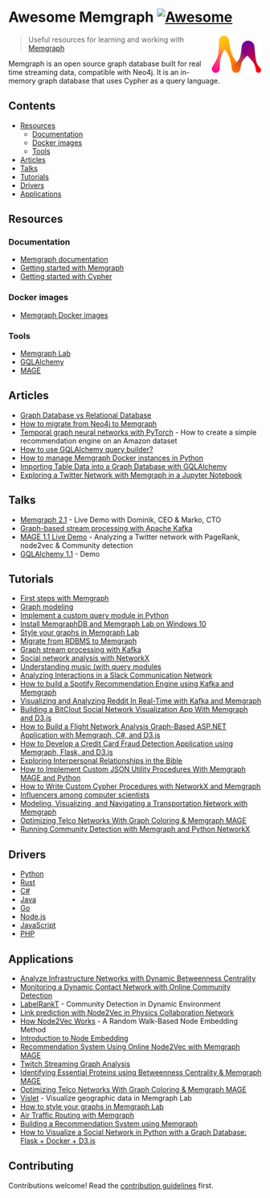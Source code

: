 # Awesome Memgraph [![Awesome](https://awesome.re/badge.svg)](https://awesome.re)

[<img src="memgraph-logo.png" align="right" width="100">](https://memgraph.com)

> Useful resources  for learning and working with [Memgraph](https://memgraph.com)

Memgraph is an open source graph database built for real time streaming data,
compatible with Neo4j. It is an in-memory graph database that uses Cypher as a
query language.


## Contents

- [Resources](#resources)
   - [Documentation](#documentation)
   - [Docker images](#docker-images)
   - [Tools](#tools)
- [Articles](#articles)
- [Talks](#talks)
- [Tutorials](#tutorials)
- [Drivers](#drivers)
- [Applications](#applications)

## Resources

### Documentation

- [Memgraph documentation](https://memgraph.com/docs)
- [Getting started with Memgraph](https://memgraph.com/docs/memgraph)
- [Getting started with Cypher](https://memgraph.com/docs/cypher-manual)

### Docker images

- [Memgraph Docker images](https://hub.docker.com/u/memgraph)

### Tools

- [Memgraph Lab](https://memgraph.com/lab)
- [GQLAlchemy](https://github.com/memgraph/gqlalchemy)
- [MAGE](https://github.com/memgraph/mage)

## Articles

- [Graph Database vs Relational Database](https://memgraph.com/blog/graph-database-vs-relational-database)
- [How to migrate from Neo4j to Memgraph](https://memgraph.com/blog/how-to-migrate-from-neo4j-to-memgraph)
- [Temporal graph neural networks with PyTorch](https://memgraph.com/blog/amazon-user-item-recommender-with-tgn-and-memgraph)  - How to create a simple recommendation engine on an Amazon dataset
- [How to use GQLAlchemy query builder?](https://memgraph.com/blog/gqlalchemy-query-builder)
- [How to manage Memgraph Docker instances in Python](https://memgraph.com/blog/running-memgraph-with-python)
- [Importing Table Data into a Graph Database with GQLAlchemy](https://memgraph.com/blog/jupyter-translate-data-to-graph-database)
- [Exploring a Twitter Network with Memgraph in a Jupyter Notebook](https://memgraph.com/blog/jupyter-notebook-twitter-network-analysis)

## Talks

- [Memgraph 2.1](https://www.youtube.com/watch?v=ayyRy5Ln-uY) - Live Demo with Dominik, CEO & Marko, CTO
- [Graph-based stream processing with Apache Kafka](https://www.youtube.com/watch?v=qOtOfaCF53k)
- [MAGE 1.1 Live Demo](https://www.youtube.com/watch?v=dn154j4sypo) - Analyzing a Twitter network with PageRank, node2vec & Community detection
- [GQLAlchemy 1.1](https://www.youtube.com/watch?v=r5YVD_1D8G8) - Demo

## Tutorials

- [First steps with Memgraph](https://memgraph.com/docs/memgraph/tutorials/first-steps-with-memgraph)
- [Graph modeling](https://memgraph.com/docs/memgraph/tutorials/graph-modeling)
- [Implement a custom query module in Python](https://memgraph.com/docs/memgraph/tutorials/implement-custom-query-module-in-python)
- [Install MemgraphDB and Memgraph Lab on Windows 10](https://memgraph.com/docs/memgraph/tutorials/install-memgraph-windows-10)
- [Style your graphs in Memgraph Lab](https://memgraph.com/docs/memgraph/tutorials/style-your-graphs-in-memgraph-lab)
- [Migrate from RDBMS to Memgraph](https://memgraph.com/docs/memgraph/tutorials/migrate-relational-database)
- [Graph stream processing with Kafka](https://memgraph.com/docs/memgraph/tutorials/graph-stream-processing-with-kafka)
- [Social network analysis with NetworkX](https://memgraph.com/docs/memgraph/tutorials/social-network-analysis)
- [Understanding music (with query modules](https://memgraph.com/docs/memgraph/tutorials/understanding-music-with-modules)
- [Analyzing Interactions in a Slack Communication Network](https://memgraph.com/blog/slack-influence-bot)
- [How to build a Spotify Recommendation Engine using Kafka and Memgraph](https://memgraph.com/blog/spotify-song-recommender)
- [Visualizing and Analyzing Reddit In Real-Time with Kafka and Memgraph](https://memgraph.com/blog/reddit-network-explorer)
- [Building a BitClout Social Network Visualization App With Memgraph and D3.js](https://memgraph.com/blog/visualize-the-bitclout-network-using-d3js)
- [How to Build a Flight Network Analysis Graph-Based ASP.NET Application with Memgraph, C#, and D3.js](https://memgraph.com/blog/how-to-build-a-flight-network-analysis-graph-asp-net-application-with-memgraph-c-sharp-and-d3-js)
- [How to Develop a Credit Card Fraud Detection Application using Memgraph, Flask, and D3.js](https://memgraph.com/blog/how-to-develop-a-credit-card-fraud-detection-application-using-memgraph-flask-and-d3js)
- [Exploring Interpersonal Relationships in the Bible](https://memgraph.com/blog/exploring-the-hebrew-bible-person-relationships)
- [How to Implement Custom JSON Utility Procedures With Memgraph MAGE and Python](https://memgraph.com/blog/how-to-implement-custom-json-utility-procedures-with-memgraph-mage-and-python)
- [How to Write Custom Cypher Procedures with NetworkX and Memgraph](https://memgraph.com/blog/how-to-write-custom-cypher-procedures-with-networkx-and-memgraph)
- [Influencers among computer scientists](https://memgraph.com/blog/influencers-among-computer-scientists)
- [Modeling, Visualizing, and Navigating a Transportation Network with Memgraph](https://memgraph.com/blog/modeling_visualizing_navigating_a_transportation_network_with_memgraph)
- [Optimizing Telco Networks With Graph Coloring & Memgraph MAGE](https://memgraph.com/blog/optimizing_telco_networks_with_graph_coloring_and_memgraph_mage)
- [Running Community Detection with Memgraph and Python NetworkX](https://memgraph.com/blog/community-detection-with-memgraph-and-python-networkx)

## Drivers

- [Python](https://memgraph.com/docs/memgraph/connect-to-memgraph/drivers/python)
- [Rust](https://memgraph.com/docs/memgraph/connect-to-memgraph/drivers/rust)
- [C#](https://memgraph.com/docs/memgraph/connect-to-memgraph/drivers/c-sharp)
- [Java](https://memgraph.com/docs/memgraph/connect-to-memgraph/drivers/java)
- [Go](https://memgraph.com/docs/memgraph/connect-to-memgraph/drivers/go)
- [Node.js](https://memgraph.com/docs/memgraph/connect-to-memgraph/drivers/nodejs)
- [JavaScript](https://memgraph.com/docs/memgraph/connect-to-memgraph/drivers/javascript)
- [PHP](https://memgraph.com/docs/memgraph/connect-to-memgraph/drivers/php)

## Applications 

- [Analyze Infrastructure Networks with Dynamic Betweenness Centrality](https://memgraph.com/blog/analyze-infrastructure-networks-with-dynamic-betweenness-centrality)
- [Monitoring a Dynamic Contact Network with Online Community Detection](https://memgraph.com/blog/monitoring-dynamic-contact-network-with-online-community-detection)
- [LabelRankT](https://memgraph.com/blog/labelrankt-community-detection-in-dynamic-environment) -  Community Detection in Dynamic Environment
- [Link prediction with Node2Vec in Physics Collaboration Network](https://memgraph.com/blog/link-prediction-with-node2vec-in-physics-collaboration-network)
- [How Node2Vec Works](https://memgraph.com/blog/how-node2vec-works) - A Random Walk-Based Node Embedding Method
- [Introduction to Node Embedding](https://memgraph.com/blog/introduction-to-node-embedding)
- [Recommendation System Using Online Node2Vec with Memgraph MAGE](https://memgraph.com/blog/online-node2vec-recommendation-system)
- [Twitch Streaming Graph Analysis](https://memgraph.com/blog/twitch-streaming-graph-analysis)
- [Identifying Essential Proteins using Betweenness Centrality & Memgraph MAGE](https://memgraph.com/blog/identifying-essential-proteins)
- [Optimizing Telco Networks With Graph Coloring & Memgraph MAGE](https://memgraph.com/blog/optimizing-telco-networks-with-graph-coloring-and-memgraph-mage)
- [Vislet](https://memgraph.com/blog/vislet-visualize-geographic-data-in-memgraph-lab) - Visualize geographic data in Memgraph Lab
- [How to style your graphs in Memgraph Lab](https://memgraph.com/blog/how-to-style-your-graphs-in-memgraph-lab)
- [Air Traffic Routing with Memgraph](https://memgraph.com/blog/air-traffic-routing-with-memgraph)
- [Building a Recommendation System using Memgraph](https://memgraph.com/blog/building-a-recommendation-system-using-memgraph)
- [How to Visualize a Social Network in Python with a Graph Database: Flask + Docker + D3.js](https://memgraph.com/blog/how-to-visualize-a-social-network-in-python-with-a-graph-database)

## Contributing 

Contributions welcome! Read the [contribution guidelines](contributing.md) first.
